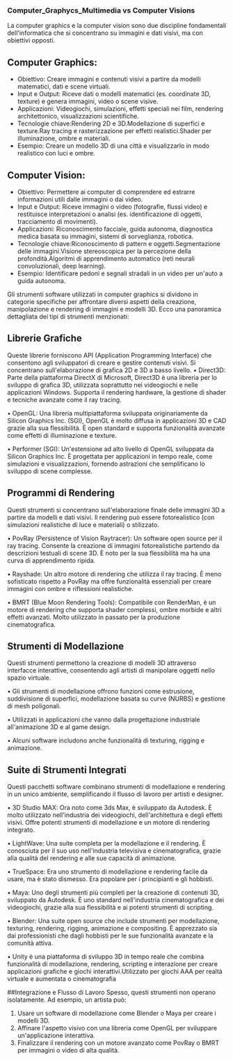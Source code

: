 ### Computer_Graphycs_Multimedia vs Computer Visions
La computer graphics e la computer vision sono due discipline fondamentali dell'informatica che si concentrano su immagini e dati visivi, ma con obiettivi opposti. 
## Computer Graphics:
- Obiettivo: Creare immagini e contenuti visivi a partire da modelli matematici, dati e scene virtuali.
- Input e Output: Riceve dati o modelli matematici (es. coordinate 3D, texture) e genera immagini, video o scene visive.
- Applicazioni: Videogiochi, simulazioni, effetti speciali nei film, rendering architettonico, visualizzazioni scientifiche.
- Tecnologie chiave:Rendering 2D e 3D.Modellazione di superfici e texture.Ray tracing e rasterizzazione per effetti realistici.Shader per illuminazione, ombre e materiali.
- Esempio: Creare un modello 3D di una città e visualizzarlo in modo realistico con luci e ombre.

## Computer Vision:
- Obiettivo: Permettere ai computer di comprendere ed estrarre informazioni utili dalle immagini o dai video.
- Input e Output: Riceve immagini o video (fotografie, flussi video) e restituisce interpretazioni o analisi (es. identificazione di oggetti, tracciamento di movimenti).
- Applicazioni: Riconoscimento facciale, guida autonoma, diagnostica medica basata su immagini, sistemi di sorveglianza, robotica.
- Tecnologie chiave:Riconoscimento di pattern e oggetti.Segmentazione delle immagini.Visione stereoscopica per la percezione della profondità.Algoritmi di apprendimento automatico (reti neurali convoluzionali, deep learning).
- Esempio: Identificare pedoni e segnali stradali in un video per un'auto a guida autonoma.

 
Gli strumenti software utilizzati in computer graphics si dividono in categorie specifiche per affrontare diversi aspetti della creazione, manipolazione e rendering di immagini e modelli 3D. Ecco una panoramica dettagliata dei tipi di strumenti menzionati:

## Librerie Grafiche
Queste librerie forniscono API (Application Programming Interface) che consentono agli sviluppatori di creare e gestire contenuti visivi. Si concentrano sull'elaborazione di grafica 2D e 3D a basso livello.
•	Direct3D: Parte della piattaforma DirectX di Microsoft, Direct3D è una libreria per lo sviluppo di grafica 3D, utilizzata soprattutto nei videogiochi e nelle applicazioni Windows. Supporta il rendering hardware, la gestione di shader e tecniche avanzate come il ray tracing.

•	OpenGL: Una libreria multipiattaforma sviluppata originariamente da Silicon Graphics Inc. (SGI), OpenGL è molto diffusa in applicazioni 3D e CAD grazie alla sua flessibilità. È open standard e supporta funzionalità avanzate come effetti di illuminazione e texture.

•	Performer (SGI): Un'estensione ad alto livello di OpenGL sviluppata da Silicon Graphics Inc. È progettata per applicazioni in tempo reale, come simulazioni e visualizzazioni, fornendo astrazioni che semplificano lo sviluppo di scene complesse.

## Programmi di Rendering
Questi strumenti si concentrano sull'elaborazione finale delle immagini 3D a partire da modelli e dati visivi. Il rendering può essere fotorealistico (con simulazioni realistiche di luce e materiali) o stilizzato.

•	PovRay (Persistence of Vision Raytracer): Un software open source per il ray tracing. Consente la creazione di immagini fotorealistiche partendo da descrizioni testuali di scene 3D. È noto per la sua flessibilità ma ha una curva di apprendimento ripida.

•	Rayshade: Un altro motore di rendering che utilizza il ray tracing. È meno sofisticato rispetto a PovRay ma offre funzionalità essenziali per creare immagini con ombre e riflessioni realistiche.

•	BMRT (Blue Moon Rendering Tools): Compatibile con RenderMan, è un motore di rendering che supporta shader complessi, ombre morbide e altri effetti avanzati. Molto utilizzato in passato per la produzione cinematografica.

## Strumenti di Modellazione
Questi strumenti permettono la creazione di modelli 3D attraverso interfacce interattive, consentendo agli artisti di manipolare oggetti nello spazio virtuale.

•	Gli strumenti di modellazione offrono funzioni come estrusione, suddivisione di superfici, modellazione basata su curve (NURBS) e gestione di mesh poligonali.

•	Utilizzati in applicazioni che vanno dalla progettazione industriale all'animazione 3D e al game design.

•	Alcuni software includono anche funzionalità di texturing, rigging e animazione.

## Suite di Strumenti Integrati
Questi pacchetti software combinano strumenti di modellazione e rendering in un unico ambiente, semplificando il flusso di lavoro per artisti e designer.

•	3D Studio MAX: Ora noto come 3ds Max, è sviluppato da Autodesk. È molto utilizzato nell'industria dei videogiochi, dell'architettura e degli effetti visivi. Offre potenti strumenti di modellazione e un motore di rendering integrato.

•	LightWave: Una suite completa per la modellazione e il rendering. È conosciuta per il suo uso nell'industria televisiva e cinematografica, grazie alla qualità del rendering e alle sue capacità di animazione.

•	TrueSpace: Era uno strumento di modellazione e rendering facile da usare, ma è stato dismesso. Era popolare per i principianti e gli hobbisti.

•	Maya: Uno degli strumenti più completi per la creazione di contenuti 3D, sviluppato da Autodesk. È uno standard nell'industria cinematografica e dei videogiochi, grazie alla sua flessibilità e ai potenti strumenti di scripting.

•	Blender: Una suite open source che include strumenti per modellazione, texturing, rendering, rigging, animazione e compositing. È apprezzato sia dai professionisti che dagli hobbisti per le sue funzionalità avanzate e la comunità attiva.

•	Unity è una piattaforma di sviluppo 3D in tempo reale che combina funzionalità di modellazione, rendering, scripting e interazione per creare applicazioni grafiche e giochi interattivi.Utilizzato per giochi AAA per realtà virtuale e aumentata o cinematografia

##Integrazione e Flusso di Lavoro
Spesso, questi strumenti non operano isolatamente. Ad esempio, un artista può:
1.	Usare un software di modellazione come Blender o Maya per creare i modelli 3D.
2.	Affinare l'aspetto visivo con una libreria come OpenGL per sviluppare un'applicazione interattiva.
3.	Finalizzare il rendering con un motore avanzato come PovRay o BMRT per immagini o video di alta qualità.
